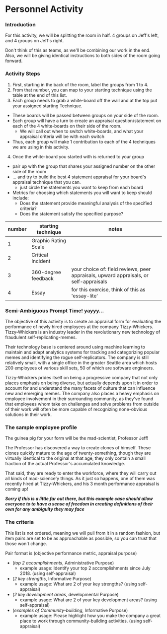 Personnel Activity
===

### Introduction  
For this activity, we will be splitting the room in half. 4 groups on Jeff's left, and 4 groups on Jeff's right. 
  
Don't think of this as teams, as we'll be combining our work in the end. Also, we will be giving identical instructions to both sides of the room going forward.


### Activity Steps

1. First, starting in the back of the room, label the groups from 1 to 4.
2. From that number, you can map to your starting technique using the table at the end of this list.
3. Each group needs to grab a white-board off the wall and at the top put your assigned starting Technique.
  - These boards will be passed between groups on your side of the room. 
  - Each group will have a turn to create an appraisal question/statement on each of the 4 white-boards on their side of the room.
    + We will call out when to switch white-boards, and what your appraisal criteria will be with each switch 
  - Thus, each group will make 1 contribution to each of the 4 techniques we are using in this activity. 
4. Once the white-board you started with is returned to your group
  - pair up with the group that shares your assigned number on the other side of the room 
  - ... and try to build the best 4 statement appraisal for your board's appraisal technique that you can.
    + just circle the statements you want to keep from each board
  - Metrics for choosing which statements you will want to keep should include:
    + Does the statement provide meaningful analysis of the specified criteria?
    + Does the statement satisfy the specified purpose?

|number|starting technique|notes|
| --- | --- | --- |
|1|Graphic Rating Scale||
|2|Critical Incident||
|3|360-degree feedback|your choice of: field reviews, peer appraisals, upward appraisals, or self-appraisals|
|4|Essay|for this exercise, think of this as 'essay-lite'|

### Semi-Ambiguous Prompt Time! yayyy…

The objective of this activity is to create an appraisal form for evaluating the performance of newly hired employees at the company Tizzy-Whickers. Tizzy-Whickers is an industry leader in the revolutionary new technology of fraudulent self-replicating-memes.

Their technology base is centered around using machine learning to maintain and adapt analytics systems for tracking and categorizing popular memes and identifying the rogue self-replicators. The company is still relatively small, with a single office in the greater Seattle area which hosts 200 employees of various skill sets, 50 of which are software engineers. 

Tizzy-Whickers prides itself on being a progressive company that not only places emphasis on being diverse, but actually depends upon it in order to account for and understand the many facets of culture that can influence new and emerging memes. The company also places a heavy emphasis on employee involvement in their surrounding community, as they've found that employees whom take on challenges and solve problems from outside of their work will often be more capable of recognizing none-obvious solutions in their work.

### The sample employee profile
The guinea pig for your form will be the mad-scientist, Professor Jeff! 

The Professor has discovered a way to create clones of himself. These clones quickly mature to the age of twenty-something, though they are virtually identical to the original at that age, they only contain a small fraction of the actual Professor's accumulated knowledge.

That said, they are ready to enter the workforce, where they will carry out all kinds of mad-science'y things. As it just so happens, one of them was recently hired at Tizzy-Whickers, and his 3 month performance appraisal is coming up!

***Sorry if this is a little far out there, but this example case should allow everyone to to have a sense of freedom in creating definitions of their own for any ambiguity they may face***

### The criteria
This list is not ordered, meaning we will pull from it in a random fashion, but item pairs are set to be as approachable as possible, so you can trust that those won't change.

Pair format is (objective performance metric, appraisal purpose)


- (*top 2 accomplishments*, Administrative Purpose)
  + example usage: Identify your top 2 accomplishments since July 2018. (using self-appraisal)
- (*2 key strengths*, Informative Purpose)
  + example usage: What are 2 of your key strengths? (using self-appraisal)
- (*2 key development areas*, developmental Purpose)
  + example usage: What are 2 of your key development areas? (using self-appraisal)
- (*examples of Community-building*, Informative Purpose)
  + example usage: Please highlight how you make the company a great place to work through community-building activities. (using self-appraisal)
    

